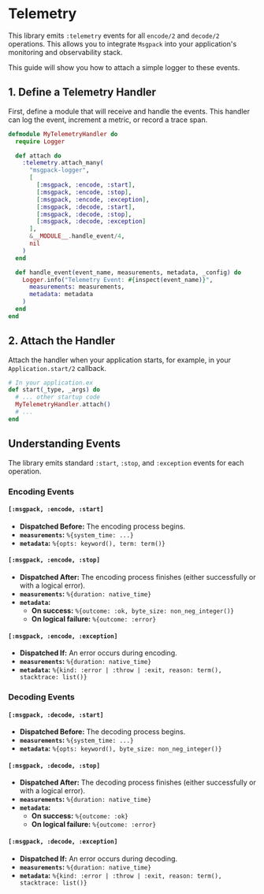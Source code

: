 # Telemetry

This library emits `:telemetry` events for all `encode/2` and `decode/2`
operations. This allows you to integrate `Msgpack` into your application's
monitoring and observability stack.

This guide will show you how to attach a simple logger to these events.

## 1. Define a Telemetry Handler

First, define a module that will receive and handle the events. This handler can
log the event, increment a metric, or record a trace span.

```elixir
defmodule MyTelemetryHandler do
  require Logger

  def attach do
    :telemetry.attach_many(
      "msgpack-logger",
      [
        [:msgpack, :encode, :start],
        [:msgpack, :encode, :stop],
        [:msgpack, :encode, :exception],
        [:msgpack, :decode, :start],
        [:msgpack, :decode, :stop],
        [:msgpack, :decode, :exception]
      ],
      &__MODULE__.handle_event/4,
      nil
    )
  end

  def handle_event(event_name, measurements, metadata, _config) do
    Logger.info("Telemetry Event: #{inspect(event_name)}",
      measurements: measurements,
      metadata: metadata
    )
  end
end
```

## 2. Attach the Handler

Attach the handler when your application starts, for example, in your
`Application.start/2` callback.

```elixir
# In your application.ex
def start(_type, _args) do
  # ... other startup code
  MyTelemetryHandler.attach()
  # ...
end
```

## Understanding Events

The library emits standard `:start`, `:stop`, and `:exception` events for each operation.

### Encoding Events

#### `[:msgpack, :encode, :start]`

  - **Dispatched Before:** The encoding process begins.
  - **`measurements`:** `%{system_time: ...}`
  - **`metadata`:** `%{opts: keyword(), term: term()}`

#### `[:msgpack, :encode, :stop]`

- **Dispatched After:** The encoding process finishes (either successfully or with a logical error).
- **`measurements`:** `%{duration: native_time}`
- **`metadata`:**
  - **On success:** `%{outcome: :ok, byte_size: non_neg_integer()}`
  - **On logical failure:** `%{outcome: :error}`

#### `[:msgpack, :encode, :exception]`

  - **Dispatched If:** An error occurs during encoding.
  - **`measurements`:** `%{duration: native_time}`
  - **`metadata`:** `%{kind: :error | :throw | :exit, reason: term(), stacktrace: list()}`

### Decoding Events

#### `[:msgpack, :decode, :start]`

  - **Dispatched Before:** The decoding process begins.
  - **`measurements`:** `%{system_time: ...}`
  - **`metadata`:** `%{opts: keyword(), byte_size: non_neg_integer()}`

#### `[:msgpack, :decode, :stop]`

- **Dispatched After:** The decoding process finishes (either successfully or with a logical error).
- **`measurements`:** `%{duration: native_time}`
- **`metadata`:**
  - **On success:** `%{outcome: :ok}`
  - **On logical failure:** `%{outcome: :error}`

#### `[:msgpack, :decode, :exception]`

  - **Dispatched If:** An error occurs during decoding.
  - **`measurements`:** `%{duration: native_time}`
  - **`metadata`:** `%{kind: :error | :throw | :exit, reason: term(), stacktrace: list()}`
